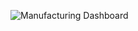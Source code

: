 ![Manufacturing Dashboard](https://github.com/user-attachments/assets/e1bd2b74-a03d-436e-a5c7-9fbc344b2c80)
